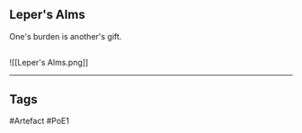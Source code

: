 ## Leper's Alms
One's burden is another's gift.
##
![[Leper's Alms.png]]

---
## Tags
#Artefact
#PoE1
